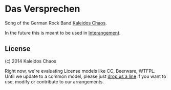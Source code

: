 Das Versprechen
===============

Song of the German Rock Band [Kaleidos Chaos](http://kaleidos-chaos.de).

In the future this is meant to be used in [Interangement](https://github.com/Xiphe/Interangement).

License
-------

(c) 2014 Kaleidos Chaos

Right now, we're evaluating License models like CC, Beerware, WTFPL.  
Until we update to a common model, please just [drop us a line](mailto:contribute@kaleidos-chaos.de)
if you want to use, modify or contribute to our arrangements.